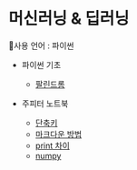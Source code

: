 # 머신러닝 & 딥러닝
🤜사용 언어 : 파이썬

* 파이썬 기초
	* [팔린드롬](./팔린드롬.md)

* 주피터 노트북
	* [단축키](./단축키.md)
	* [마크다운 방법](./마크다운.md)
	* [print 차이](./연습1.ipynb)
	* [numpy](./Numpy.ipynb)